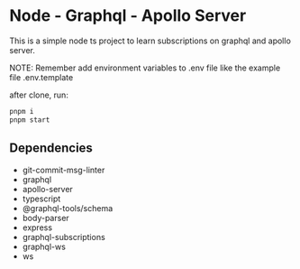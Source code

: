 # Node - Graphql - Apollo Server

This is a simple node ts project to learn subscriptions on graphql and apollo server.

NOTE: Remember add environment variables to .env file like the example file .env.template

after clone, run:

```sh
pnpm i
pnpm start
```

## Dependencies

- git-commit-msg-linter
- graphql
- apollo-server
- typescript
- @graphql-tools/schema
- body-parser
- express
- graphql-subscriptions
- graphql-ws
- ws
